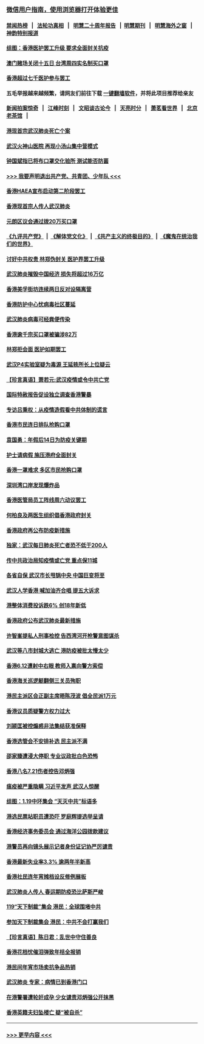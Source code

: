 ### [微信用户指南，使用浏览器打开体验更佳](https://github.com/gfw-breaker/banned-news1/blob/master/indexes/wechat-guide.md?t=0)
#### [禁闻热榜](热点新闻.md?t=0)  &nbsp;&nbsp;|&nbsp;&nbsp; [法轮功真相](https://github.com/gfw-breaker/truth/blob/master/README.md?t=0) &nbsp;&nbsp;|&nbsp;&nbsp; [明慧二十周年报告](https://github.com/gfw-breaker/mh-reports/blob/master/README.md?t=0) &nbsp;&nbsp;|&nbsp;&nbsp;[明慧期刊](https://github.com/gfw-breaker/mh-qikan) &nbsp;&nbsp;|&nbsp;&nbsp; [明慧海外之窗](https://github.com/gfw-breaker/mh-news/blob/master/README.md?t=0) &nbsp;&nbsp;|&nbsp;&nbsp; [神韵特别报道](https://github.com/gfw-breaker/mh-news/blob/master/shenyun.md?t=0)
#### [组图：香港医护罢工升级 要求全面封关抗疫](../pages/nsc415/n11844107.md?t=02051422) 
#### [澳门赌场关闭十五日 台湾周四实名制买口罩](../pages/nsc415/n11845083.md?t=02051422) 
#### [香港超过七千医护参与罢工](../pages/nsc415/n11845051.md?t=02051422) 
#### 五毛举报越来越频繁，请网友们前往下载 [一键翻墙软件](https://github.com/gfw-breaker/ssr-accounts)，并将此项目推荐给亲友
#### [新闻拍案惊奇](https://github.com/gfw-breaker/banned-news1/blob/master/pages/link4.md) &nbsp;&nbsp;|&nbsp;&nbsp; [江峰时刻](https://github.com/gfw-breaker/banned-news1/blob/master/pages/link4.md) &nbsp;&nbsp;|&nbsp;&nbsp; [文昭谈古论今](https://github.com/gfw-breaker/banned-news1/blob/master/pages/link4.md) &nbsp;&nbsp;|&nbsp;&nbsp; [天亮时分](https://github.com/gfw-breaker/banned-news1/blob/master/pages/link4.md) &nbsp;&nbsp;|&nbsp;&nbsp; [萧茗看世界](https://github.com/gfw-breaker/banned-news1/blob/master/pages/link4.md) &nbsp;&nbsp;|&nbsp;&nbsp; [北京老茶馆](https://github.com/gfw-breaker/banned-news1/blob/master/pages/link4.md) &nbsp;&nbsp;|&nbsp;&nbsp; 
#### [港现首宗武汉肺炎死亡个案](../pages/nsc415/n11844998.md?t=02051422) 
#### [武汉火神山医院 再现小汤山集中营模式](../pages/nsc415/n11844763.md?t=02051422) 
#### [钟国斌指已将布口罩交化验所 测试能否防菌](../pages/nsc415/n11842783.md?t=02051422) 
#### [>>> 我要声明退出共产党、共青团、少年队 <<<](https://github.com/begood0513/goodnews/blob/master/quit/letter.md) 
#### [香港HAEA宣布启动第二阶段罢工](../pages/nsc415/n11842723.md?t=02051422) 
#### [香港现首宗人传人武汉肺炎](../pages/nsc415/n11842766.md?t=02051422) 
#### [元朗区议会通过拨20万买口罩](../pages/nsc415/n11842754.md?t=02051422) 
#### [《九评共产党》](https://github.com/begood0513/9ping.md/blob/master/README.md) &nbsp;|&nbsp; [《解体党文化》](../../../../jtdwh.md/blob/master/README.md)  &nbsp;|&nbsp; [《共产主义的终极目的》](../../../../gczydzjmd.md/blob/master/README.md) &nbsp;|&nbsp; [《魔鬼在统治我们的世界》](../../../../mgztzwmdsj.md/blob/master/README.md) 
#### [讨好中共权贵 林郑伪封关 医护界罢工升级](../pages/nsc415/n11842359.md?t=02051422) 
#### [武汉肺炎摧毁中国经济 损失将超过16万亿](../pages/nsc415/n11839723.md?t=02051422) 
#### [香港美孚街坊连续两日反对设隔离营](../pages/nsc415/n11839962.md?t=02051422) 
#### [香港防护中心忧病毒社区蔓延](../pages/nsc415/n11839933.md?t=02051422) 
#### [武汉肺炎病毒可经粪便传染](../pages/nsc415/n11839939.md?t=02051422) 
#### [香港逾千宗买口罩被骗涉82万](../pages/nsc415/n11839914.md?t=02051422) 
#### [林郑拒会面 医护如期罢工](../pages/nsc415/n11839892.md?t=02051422) 
#### [武汉P4实验室疑为毒源 王延轶所长上位疑云](../pages/nsc415/n11835543.md?t=02051422) 
#### [【珍言真语】萧若元:武汉疫情或令中共亡党](../pages/nsc415/n11829394.md?t=02051422) 
#### [国际特赦报告促设独立调查香港警暴](../pages/nsc415/n11833845.md?t=02051422) 
#### [专访吕秉权：从疫情造假看中共体制的谎言](../pages/nsc415/n11833813.md?t=02051422) 
#### [香港市民连日排队抢购口罩](../pages/nsc415/n11833794.md?t=02051422) 
#### [袁国勇：年假后14日为防疫关键期](../pages/nsc415/n11831088.md?t=02051422) 
#### [护士请病假 施压港府全面封关](../pages/nsc415/n11831030.md?t=02051422) 
#### [香港一罩难求 多区市民抢购口罩](../pages/nsc415/n11831002.md?t=02051422) 
#### [深圳湾口岸发现爆炸品](../pages/nsc415/n11828802.md?t=02051422) 
#### [香港医管局员工阵线周六动议罢工](../pages/nsc415/n11828762.md?t=02051422) 
#### [何柏良及两医生组织倡香港政府封关](../pages/nsc415/n11828749.md?t=02051422) 
#### [香港政府再公布防疫新措施](../pages/nsc415/n11828716.md?t=02051422) 
#### [独家：武汉每日肺炎死亡者恐不低于200人](../pages/nsc415/n11828240.md?t=02051422) 
#### [传中共政治局知疫情或亡党 重点保11城](../pages/nsc415/n11828145.md?t=02051422) 
#### [各省自保 武汉市长甩锅中央 中国巨变将至](../pages/nsc415/n11828021.md?t=02051422) 
#### [武汉人学香港 喊加油齐合唱 提五大诉求](../pages/nsc415/n11827046.md?t=02051422) 
#### [港整体消费投诉跌6% 创18年新低](../pages/nsc415/n11817280.md?t=02051422) 
#### [香港政府公布武汉肺炎最新措施](../pages/nsc415/n11817152.md?t=02051422) 
#### [许智峯提私人刑事检控 告西湾河开枪警意图谋杀](../pages/nsc415/n11817132.md?t=02051422) 
#### [武汉等八市封城大逃亡 港防疫被批太慢太少](../pages/nsc415/n11817058.md?t=02051422) 
#### [香港6.12遭射中右眼 教师入禀向警方索偿](../pages/nsc415/n11814678.md?t=02051422) 
#### [香港海关巡逻艇翻侧三关员殉职](../pages/nsc415/n11814604.md?t=02051422) 
#### [港民主派区会正副主席晤陈茂波 倡全民派1万元](../pages/nsc415/n11814582.md?t=02051422) 
#### [香港议员质疑警方权力过大](../pages/nsc415/n11814560.md?t=02051422) 
#### [刘颕匡被控煽惑非法集结获准保释](../pages/nsc415/n11811727.md?t=02051422) 
#### [香港选管会不安排补选 民主派不满](../pages/nsc415/n11811691.md?t=02051422) 
#### [邵家臻遭浸大停职 专业议政批白色恐怖](../pages/nsc415/n11811670.md?t=02051422) 
#### [香港八名7.21伤者控告邓炳强](../pages/nsc415/n11811623.md?t=02051422) 
#### [瘟疫被严重隐瞒 习近平发声 武汉人惊醒](../pages/nsc415/n11811186.md?t=02051422) 
#### [组图：1.19中环集会 “天灭中共”标语多](../pages/nsc415/n11809514.md?t=02051422) 
#### [港选民票站职员遭恐吓 罗庭辉提选举呈请](../pages/nsc415/n11808914.md?t=02051422) 
#### [香港经济事务委员会 通过海洋公园拨款建议](../pages/nsc415/n11808906.md?t=02051422) 
#### [港警员再向镜头展示记者身份证记协严厉谴责](../pages/nsc415/n11808888.md?t=02051422) 
#### [香港最新失业率3.3% 逾两年半新高](../pages/nsc415/n11808887.md?t=02051422) 
#### [香港社民连年宵摊档设反修例展板](../pages/nsc415/n11808857.md?t=02051422) 
#### [武汉肺炎人传人 春运期防疫恐比萨斯严峻](../pages/nsc415/n11808739.md?t=02051422) 
#### [119“天下制裁”集会 港民：全球围堵中共](../pages/nsc415/n11806318.md?t=02051422) 
#### [参加天下制裁集会 港民：中共不会打赢我们](../pages/nsc415/n11806596.md?t=02051422) 
#### [【珍言真语】陈日君：乱世中守住善良](../pages/nsc415/n11806247.md?t=02051422) 
#### [香港花档忧催泪弹致年桔全报销](../pages/nsc415/n11806130.md?t=02051422) 
#### [港民间年宵市场卖抗争品热销](../pages/nsc415/n11806073.md?t=02051422) 
#### [武汉肺炎 专家：病情已到香港门口](../pages/nsc415/n11806020.md?t=02051422) 
#### [在港警署遭轮奸成孕 少女谴责邓炳强公开抹黑](../pages/nsc415/n11805981.md?t=02051422) 
#### [香港英籍夫妇坠楼亡 疑“被自杀”](../pages/nsc415/n11805937.md?t=02051422) 

----
#### [ >>> 更早内容 <<< ](../indexes/nsc415-earlier.md)
